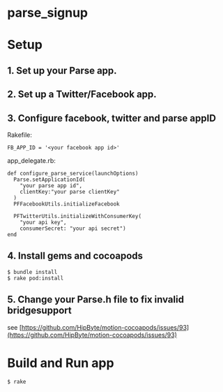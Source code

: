 parse_signup
===================

# Setup

## 1. Set up your Parse app.

## 2. Set up a Twitter/Facebook app.

## 3. Configure facebook, twitter and parse appID

Rakefile:

```
FB_APP_ID = '<your facebook app id>'
```

app_delegate.rb:

```
def configure_parse_service(launchOptions)
  Parse.setApplicationId(
    "your parse app id",
    clientKey:"your parse clientKey"
  )
  PFFacebookUtils.initializeFacebook

  PFTwitterUtils.initializeWithConsumerKey(
    "your api key",
    consumerSecret: "your api secret")
end
```

## 4. Install gems and cocoapods

```
$ bundle install
$ rake pod:install
```

## 5. Change your Parse.h file to fix invalid bridgesupport
see [https://github.com/HipByte/motion-cocoapods/issues/93](https://github.com/HipByte/motion-cocoapods/issues/93)

# Build and Run app

```
$ rake
```

